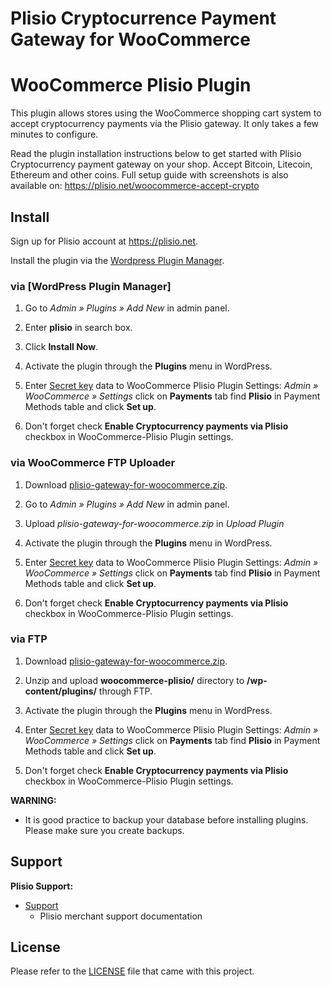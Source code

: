 Plisio Cryptocurrence Payment Gateway for WooCommerce
=====================================================

# WooCommerce Plisio Plugin

This plugin allows stores using the WooCommerce shopping cart system to accept cryptocurrency payments via the Plisio gateway. It only takes a few minutes to configure.

Read the plugin installation instructions below to get started with Plisio Cryptocurrency payment gateway on your shop.
Accept Bitcoin, Litecoin, Ethereum and other coins.
Full setup guide with screenshots is also available on: <https://plisio.net/woocommerce-accept-crypto>

## Install

Sign up for Plisio account at <https://plisio.net>.

Install the plugin via the [Wordpress Plugin Manager](https://wordpress.org/plugins/).

### via [WordPress Plugin Manager]

1. Go to *Admin » Plugins » Add New* in admin panel.

2. Enter **plisio** in search box.

3. Click **Install Now**.

4. Activate the plugin through the **Plugins** menu in WordPress.

5. Enter [Secret key](https://plisio.net/account/api) data to WooCommerce Plisio Plugin Settings: *Admin » WooCommerce » Settings* click on **Payments** tab find **Plisio** in Payment Methods table and click **Set up**.

6. Don't forget check **Enable Cryptocurrency payments via Plisio** checkbox in WooCommerce-Plisio Plugin settings.

### via WooCommerce FTP Uploader

1. Download [plisio-gateway-for-woocommerce.zip](https://github.com/Plisio/woocommerce-plugin/releases/).

2. Go to *Admin » Plugins » Add New* in admin panel.

3. Upload *plisio-gateway-for-woocommerce.zip* in *Upload Plugin*

4. Activate the plugin through the **Plugins** menu in WordPress.

5. Enter [Secret key](https://plisio.net/account/api) data to WooCommerce Plisio Plugin Settings: *Admin » WooCommerce » Settings* click on **Payments** tab find **Plisio** in Payment Methods table and click **Set up**.

6. Don't forget check **Enable Cryptocurrency payments via Plisio** checkbox in WooCommerce-Plisio Plugin settings.

### via FTP

1. Download [plisio-gateway-for-woocommerce.zip](https://github.com/Plisio/woocommerce-plugin/releases/).

2. Unzip and upload **woocommerce-plisio/** directory to **/wp-content/plugins/** through FTP.

3. Activate the plugin through the **Plugins** menu in WordPress.

4. Enter [Secret key](https://plisio.net/account/api) data to WooCommerce Plisio Plugin Settings: *Admin » WooCommerce » Settings* click on **Payments** tab find **Plisio** in Payment Methods table and click **Set up**.

5. Don't forget check **Enable Cryptocurrency payments via Plisio** checkbox in WooCommerce-Plisio Plugin settings.


**WARNING:** 
* It is good practice to backup your database before installing plugins. Please make sure you create backups.

## Support

**Plisio Support:**

* [Support](https://plisio.net/documentation)
  * Plisio merchant support documentation

## License

Please refer to the [LICENSE](https://github.com/Plisio/woocommerce-plugin/blob/master/LICENSE) file that came with this project.